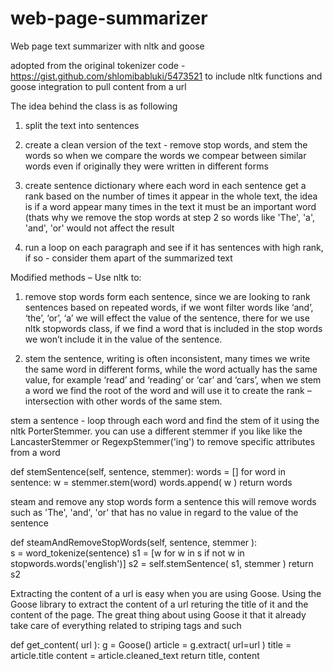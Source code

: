 web-page-summarizer
===================

Web page text summarizer with nltk and goose

adopted from the original tokenizer code - https://gist.github.com/shlomibabluki/5473521 to include nltk functions and goose integration to pull content from a url

The idea behind the class is as following

1. split the text into sentences

2. create a clean version of the text - remove stop words, and stem the words so when we compare the words we compear between similar words even if originally they were written in different forms

3. create sentence dictionary where each word in each sentence get a rank based on the number of times it appear in the whole text, the idea is if a word appear many times in the text it must be an important word (thats why we  remove the stop words at step 2 so words like 'The', 'a', 'and', 'or' would not affect the result

4. run a loop on each paragraph and see if it has sentences with high rank, if so - consider them apart of the summarized text


Modified methods – Use nltk to:

1. remove stop words form each sentence, since we are looking to rank sentences based on repeated words, if we wont filter words like ‘and’, ‘the’, ‘or’, ‘a’ we will effect the value of the sentence, there for we use nltk stopwords class, if we find a word that is included in the stop words we won’t include it in the value of the sentence.

2. stem the sentence, writing is often inconsistent, many times we write the same word in different forms, while the word actually has the same value, for example ‘read’ and ‘reading’ or ‘car’ and ‘cars’, when we stem a word we find the root of the word and will use it to create the rank – intersection with other words of the same stem.

stem a sentence - loop through each word and find the stem of it using the nltk PorterStemmer. you can use a different stemmer if you like like the LancasterStemmer or RegexpStemmer('ing') to remove specific attributes from a word
    
def stemSentence(self, sentence, stemmer):
        words = []
        for word in sentence:
            w = stemmer.stem(word)
            words.append( w )
        return words
    
steam and remove any stop words form a sentence this will remove words such as 'The', 'and', 'or' that has no value in regard to the value of the sentence

def steamAndRemoveStopWords(self, sentence, stemmer ):  
           s = word_tokenize(sentence)
           s1 = [w for w in s if not w in stopwords.words('english')]
           s2 = self.stemSentence( s1, stemmer )
           return s2
           
Extracting the content of a url is easy when you are using Goose. Using the Goose library to extract the content of a url returing the title of it and the content of the page.
The great thing about using Goose it that it already take care of everything related to striping tags and such

def get_content( url ):
    g = Goose()
    article = g.extract( url=url )
    title = article.title
    content = article.cleaned_text
    return title, content
